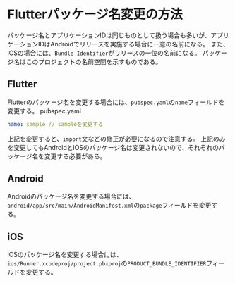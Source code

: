 # Flutterパッケージ名変更の方法
パッケージ名とアプリケーションIDは同じものとして扱う場合も多いが、アプリケーションIDはAndroidでリリースを実施する場合に一意の名前になる。
また、iOSの場合には、`Bundle Identifier`がリリースの一位の名前になる。
パッケージ名はこのプロジェクトの名前空間を示すものである。
## Flutter
Flutterのパッケージ名を変更する場合には、`pubspec.yaml`の`name`フィールドを変更する。
pubspec.yaml
```yaml
name: sample // sampleを変更する
```
上記を変更すると、`import`文などの修正が必要になるので注意する。
上記のみを変更してもAndroidとiOSのパッケージ名は変更されないので、それぞれのパッケージ名を変更する必要がある。

## Android
Androidのパッケージ名を変更する場合には、`android/app/src/main/AndroidManifest.xml`の`package`フィールドを変更する。

## iOS
iOSのパッケージ名を変更する場合には、`ios/Runner.xcodeproj/project.pbxproj`の`PRODUCT_BUNDLE_IDENTIFIER`フィールドを変更する。
